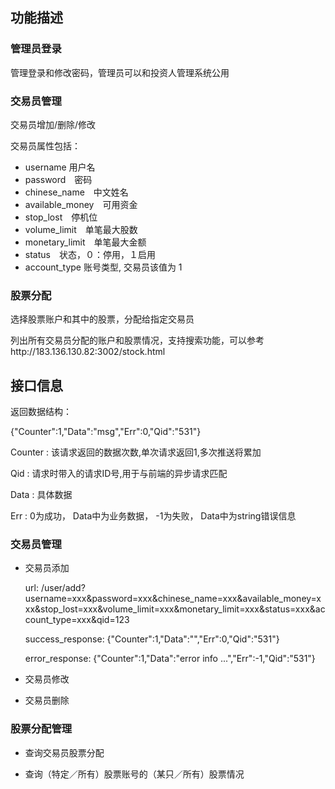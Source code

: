 ## 功能描述

### 管理员登录

管理登录和修改密码，管理员可以和投资人管理系统公用

### 交易员管理

交易员增加/删除/修改

交易员属性包括：

* username 用户名
* password　密码
* chinese_name　中文姓名
* available_money　可用资金
* stop_lost　停机位
* volume_limit　单笔最大股数
* monetary_limit　单笔最大金额
* status　状态，０：停用，１启用
* account_type 账号类型, 交易员该值为 1


### 股票分配

选择股票账户和其中的股票，分配给指定交易员

列出所有交易员分配的账户和股票情况，支持搜索功能，可以参考http://183.136.130.82:3002/stock.html

## 接口信息

返回数据结构：

{"Counter":1,"Data":"msg","Err":0,"Qid":"531"}
 
Counter : 该请求返回的数据次数,单次请求返回1,多次推送将累加
 
Qid : 请求时带入的请求ID号,用于与前端的异步请求匹配
 
Data : 具体数据
 
Err : 0为成功， Data中为业务数据， -1为失败， Data中为string错误信息

### 交易员管理

* 交易员添加

  url: /user/add?username=xxx&password=xxx&chinese_name=xxx&available_money=xxx&stop_lost=xxx&volume_limit=xxx&monetary_limit=xxx&status=xxx&account_type=xxx&qid=123

  success_response: {"Counter":1,"Data":"","Err":0,"Qid":"531"}

  error_response: {"Counter":1,"Data":"error info ...","Err":-1,"Qid":"531"}

* 交易员修改

* 交易员删除

### 股票分配管理

* 查询交易员股票分配

* 查询（特定／所有）股票账号的（某只／所有）股票情况






